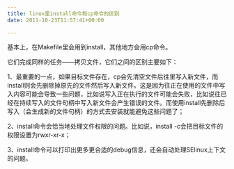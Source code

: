 ```yaml
---
title: linux里install命令和cp命令的区别
date: 2011-10-23T11:57:41+00:00

---
```

基本上，在Makefile里会用到install，其他地方会用cp命令。

它们完成同样的任务——拷贝文件，它们之间的区别主要如下：

1、最重要的一点，如果目标文件存在，cp会先清空文件后往里写入新文件，而install则会先删除掉原先的文件然后写入新文件。这是因为往正在使用的文件中写入内容可能会导致一些问题，比如说写入正在执行的文件可能会失败，比如说往已经在持续写入的文件句柄中写入新文件会产生错误的文件。而使用install先删除后写入（会生成新的文件句柄）的方式去安装就能避免这些问题了；

2、install命令会恰当地处理文件权限的问题。比如说，install -c会把目标文件的权限设置为rwxr-xr-x；

3、install命令可以打印出更多更合适的debug信息，还会自动处理SElinux上下文的问题。

